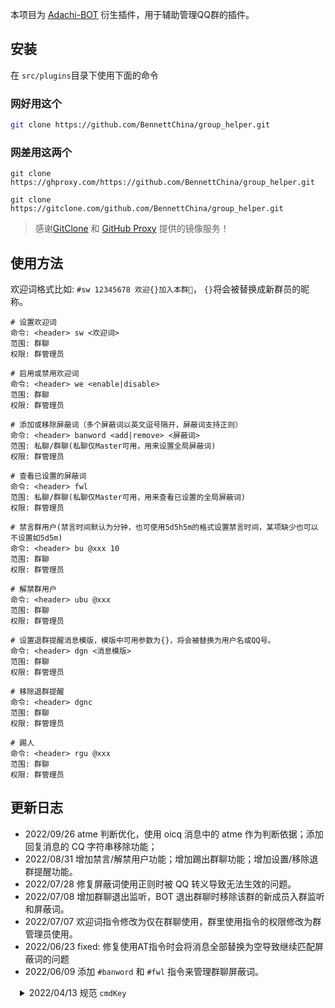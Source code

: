 本项目为 [Adachi-BOT](https://github.com/SilveryStar/Adachi-BOT) 衍生插件，用于辅助管理QQ群的插件。

## 安装

在 `src/plugins`目录下使用下面的命令

### 网好用这个

```sh
git clone https://github.com/BennettChina/group_helper.git
```

### 网差用这两个

```shell
git clone https://ghproxy.com/https://github.com/BennettChina/group_helper.git
```

```shell
git clone https://gitclone.com/github.com/BennettChina/group_helper.git
```

> 感谢[GitClone](https://gitclone.com/) 和 [GitHub Proxy](https://ghproxy.com/) 提供的镜像服务！

## 使用方法

欢迎词格式比如: `#sw 12345678 欢迎{}加入本群🎉`，  `{}`将会被替换成新群员的昵称。

```
# 设置欢迎词
命令: <header> sw <欢迎词>
范围: 群聊
权限: 群管理员

# 启用或禁用欢迎词
命令: <header> we <enable|disable>
范围: 群聊
权限: 群管理员

# 添加或移除屏蔽词（多个屏蔽词以英文逗号隔开，屏蔽词支持正则）
命令: <header> banword <add|remove> <屏蔽词>
范围: 私聊/群聊(私聊仅Master可用，用来设置全局屏蔽词)
权限: 群管理员

# 查看已设置的屏蔽词
命令: <header> fwl
范围: 私聊/群聊(私聊仅Master可用，用来查看已设置的全局屏蔽词)
权限: 群管理员

# 禁言群用户(禁言时间默认为分钟，也可使用5d5h5m的格式设置禁言时间，某项缺少也可以不设置如5d5m)
命令: <header> bu @xxx 10
范围: 群聊
权限: 群管理员

# 解禁群用户
命令: <header> ubu @xxx
范围: 群聊
权限: 群管理员

# 设置退群提醒消息模版，模版中可用参数为{}，将会被替换为用户名或QQ号。
命令: <header> dgn <消息模版>
范围: 群聊
权限: 群管理员

# 移除退群提醒
命令: <header> dgnc
范围: 群聊
权限: 群管理员

# 踢人
命令: <header> rgu @xxx
范围: 群聊
权限: 群管理员
```

## 更新日志

- 2022/09/26 atme 判断优化，使用 oicq 消息中的 atme 作为判断依据；添加回复消息的 CQ 字符串移除功能；
- 2022/08/31 增加禁言/解禁用户功能；增加踢出群聊功能；增加设置/移除退群提醒功能。
- 2022/07/28 修复屏蔽词使用正则时被 QQ 转义导致无法生效的问题。
- 2022/07/08 增加群聊退出监听，BOT 退出群聊时移除该群的新成员入群监听和屏蔽词。
- 2022/07/07 欢迎词指令修改为仅在群聊使用，群里使用指令的权限修改为群管理员使用。
- 2022/06/23 fixed: 修复使用AT指令时会将消息全部替换为空导致继续匹配屏蔽词的问题
- 2022/06/09 添加 `#banword` 和 `#fwl` 指令来管理群聊屏蔽词。

<details>
    <summary style="padding-left: 15px;">2022/04/13 规范 <code>cmdKey</code> </summary>

本次更新为了规范 `cmdKey` 更改了 `cmdKey`的前缀，因此如果你修改过插件的 `header` 那么需要手动替换下新的 `cmdKey` 的前缀，`Linux` 可使用下面的命令修改， `Windows`
请自行修改 `silvery-star.welcome_new` 为 `group-helper.welcome_new` 和 `silvery-star.welcome_enable`
为 `group-helper.welcome_enable` 。

Linux

```shell
sed -i 's/silvery-star.welcome_/group-helper.welcome_/' config/commands.yml
```

macOS

```shell
sed -i '' 's/silvery-star.welcome_/group-helper.welcome_/' config/commands.yml
```

</details>
